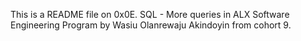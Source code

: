 This is a README file on 0x0E. SQL - More queries in ALX Software Engineering Program by Wasiu Olanrewaju Akindoyin from cohort 9. 